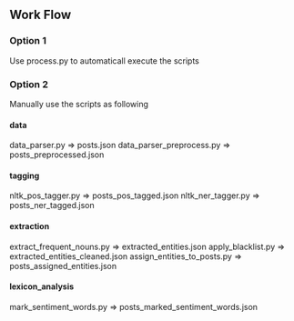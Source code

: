 ## Work Flow

### Option 1
Use process.py to automaticall execute the scripts

### Option 2
Manually use the scripts as following

#### data
data_parser.py => posts.json
data_parser_preprocess.py => posts_preprocessed.json

#### tagging
nltk_pos_tagger.py => posts_pos_tagged.json
nltk_ner_tagger.py => posts_ner_tagged.json

#### extraction
extract_frequent_nouns.py => extracted_entities.json
apply_blacklist.py => extracted_entities_cleaned.json
assign_entities_to_posts.py => posts_assigned_entities.json

#### lexicon_analysis
mark_sentiment_words.py => posts_marked_sentiment_words.json
